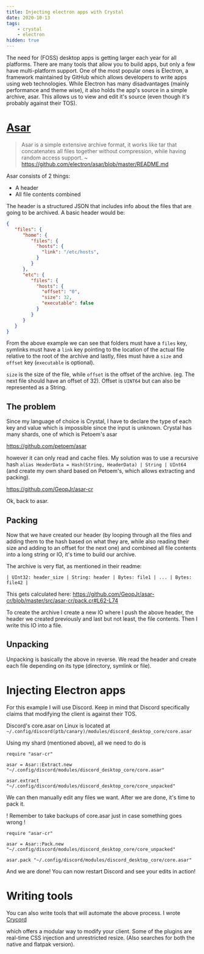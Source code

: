 ```yaml
---
title: Injecting electron apps with Crystal
date: 2020-10-13
tags:
    - crystal
    - electron
hidden: true
---
```


The need for (FOSS) desktop apps is getting larger each year for all platforms. There are many tools that allow you to build apps, but only a few have multi-platform support. One of the most popular ones is Electron, a framework maintained by GitHub which allows developers to write apps using web technologies. While Electron has many disadvantages (mainly performance and theme wise), it also holds the app's source in a simple archive, asar. This allows us to view and edit it's source (even though it's probably against their TOS).

# [Asar](https://github.com/electron/asar)

> Asar is a simple extensive archive format, it works like tar that concatenates all files together without compression, while having random access support.
~ https://github.com/electron/asar/blob/master/README.md

Asar consists of 2 things:

- A header
- All file contents combined

The header is a structured JSON that includes info about the files that are going to be archived. A basic header would be:
```json
{
   "files": {
      "home": {
         "files": {
           "hosts": {
             "link": "/etc/hosts",
           }
         }
      },
      "etc": {
         "files": {
           "hosts": {
             "offset": "0",
             "size": 32,
             "executable": false
           }
         }
      }
   }
}
```

From the above example we can see that folders must have a `files` key, symlinks must have a `link` key pointing to the location of the actual file relative to the root of the archive and lastly, files must have a `size` and `offset` key (`executable` is optional).

`size` is the size of the file, while `offset` is the offset of the archive. (eg. The next file should have an offset of 32). Offset is `UINT64` but can also be represented as a String.

## The problem

Since my language of choice is Crystal, I have to declare the type of each key and value which is impossible since the input is unknown. Crystal has many shards, one of which is Petoem's asar 

https://github.com/petoem/asar

however it can only read and cache files. My solution was to use a recursive hash `alias HeaderData = Hash(String, HeaderData) | String | UInt64` (and create my own shard based on Petoem's, which allows extracting and packing). 

https://github.com/GeopJr/asar-cr

Ok, back to asar.

## Packing

Now that we have created our header (by looping through all the files and adding them to the hash based on what they are, while also reading their size and adding to an offset for the next one) and combined all file contents into a long string or IO, it's time to build our archive.

The archive is very flat, as mentioned in their readme:

`| UInt32: header_size | String: header | Bytes: file1 | ... | Bytes: file42 |`

This gets calculated here: https://github.com/GeopJr/asar-cr/blob/master/src/asar-cr/pack.cr#L62-L74

To create the archive I create a new IO where I push the above header, the header we created previously and last but not least, the file contents. Then I write this IO into a file.

## Unpacking

Unpacking is basically the above in reverse. We read the header and create each file depending on its type (directory, symlink or file).

# Injecting Electron apps

For this example I will use Discord. Keep in mind that Discord specifically claims that modifying the client is against their TOS.

Discord's core.asar on Linux is located at `~/.config/discord(ptb/canary)/modules/discord_desktop_core/core.asar`

Using my shard (mentioned above), all we need to do is
```crystal
require "asar-cr"

asar = Asar::Extract.new "~/.config/discord/modules/discord_desktop_core/core.asar"

asar.extract "~/.config/discord/modules/discord_desktop_core/core_unpacked"
```

We can then manually edit any files we want.
After we are done, it's time to pack it.

! Remember to take backups of core.asar just in case something goes wrong !

```crystal
require "asar-cr"

asar = Asar::Pack.new "~/.config/discord/modules/discord_desktop_core/core_unpacked"

asar.pack "~/.config/discord/modules/discord_desktop_core/core.asar"
```

And we are done! You can now restart Discord and see your edits in action!

# Writing tools

You can also write tools that will automate the above process. I wrote [Crycord](https://crycord.geopjr.dev/)

which offers a modular way to modify your client. Some of the plugins are real-time CSS injection and unrestricted resize. (Also searches for both the native and flatpak version).